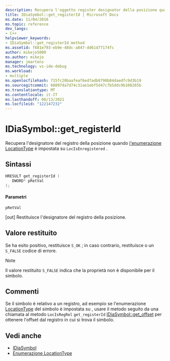 ```yaml
---
description: Recupera l'oggetto register designator della posizione quando l'enumerazione LocationType) è impostata su LocIsEnregistered'.
title: IDiaSymbol::get_registerId | Microsoft Docs
ms.date: 11/04/2016
ms.topic: reference
dev_langs:
- C++
helpviewer_keywords:
- IDiaSymbol::get_registerId method
ms.assetid: f881e793-eb9e-48dc-a847-dd61d77174fc
author: mikejo5000
ms.author: mikejo
manager: jmartens
ms.technology: vs-ide-debug
ms.workload:
- multiple
ms.openlocfilehash: 715fc20baafeaf6ed7adb8790b84daedfc9d3b19
ms.sourcegitcommit: 68897da7d74c31ae1ebf5d47c7b5ddc9b108265b
ms.translationtype: MT
ms.contentlocale: it-IT
ms.lasthandoff: 08/13/2021
ms.locfileid: "122147232"
---
```

# <a name="idiasymbolget_registerid"></a>IDiaSymbol::get_registerId
Recupera l'designatore del registro della posizione quando [l'enumerazione LocationType](../../debugger/debug-interface-access/locationtype.md) è impostata su `LocIsEnregistered` .

## <a name="syntax"></a>Sintassi

```C++
HRESULT get_registerId ( 
   DWORD* pRetVal
);
```

#### <a name="parameters"></a>Parametri
 `pRetVal`

[out] Restituisce l'designatore del registro della posizione.

## <a name="return-value"></a>Valore restituito
 Se ha esito positivo, restituisce `S_OK` ; in caso contrario, restituisce o un `S_FALSE` codice di errore.

> [!NOTE]
> Il valore restituito `S_FALSE` indica che la proprietà non è disponibile per il simbolo.

## <a name="remarks"></a>Commenti
 Se il simbolo è relativo a un registro, ad esempio se l'enumerazione [LocationType](../../debugger/debug-interface-access/locationtype.md) del simbolo è impostata su , usare il metodo seguito da una chiamata al metodo `LocIsRegRel` `get_registerId` [IDiaSymbol::get_offset](../../debugger/debug-interface-access/idiasymbol-get-offset.md) per ottenere l'offset dal registro in cui si trova il simbolo.

## <a name="see-also"></a>Vedi anche
- [IDiaSymbol](../../debugger/debug-interface-access/idiasymbol.md)
- [Enumerazione LocationType](../../debugger/debug-interface-access/locationtype.md)
